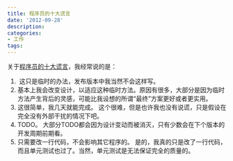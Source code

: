```yaml
---
title: 程序员的十大谎言
date: '2012-09-28'
description:
categories:
- 工作
tags:
---
```


关于<a href="http://www.oschina.net/news/33334/what-are-the-most-common-lies-told-by-programmers">程序员的十大谎言</a>，我经常说的是：
<ol>
	<li> 这只是临时的办法，发布版本中我当然不会这样写。</li>
	<li>基本上我会改变设计，以适应这种临时方法。原因有很多，大部分是因为临时方法产生背后的灵感，可能比我设想的所谓“最终”方案更好或者更实用。</li>
	<li>这很简单，我几天就能完成。
这个很难，但是也许我也没有说谎，只是假设在完全没有外部干扰的情况下吧。</li>
	<li>TODO。
大部分TODO都会因为设计变动而被消灭，只有少数会在下个版本的开发周期前期看。</li>
	<li>只需要改一行代码，不会影响其它程序的。
是的，我真的只是改了一行代码，而且单元测试也过了。当然，单元测试是无法保证完全的质量的。</li>
</ol>
